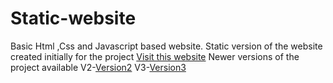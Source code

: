# Static-website
Basic Html ,Css and Javascript based website.
Static version of the website created initially for the project
<a href="https://sameersingh95.github.io/Staticwebsite/">Visit this website</a>
Newer  versions of the project available
V2-<a href="https://github.com/sameersingh95/PHP-Website">Version2</a>
V3-<a href="https://github.com/sameersingh95/PHP-Website-Using-Bootstrap">Version3</a>
